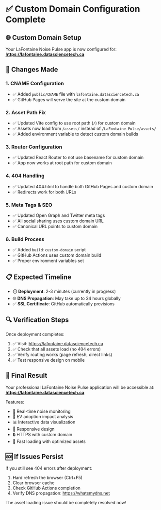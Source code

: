 # ✅ Custom Domain Configuration Complete

## 🌐 **Custom Domain Setup**

Your LaFontaine Noise Pulse app is now configured for:
**https://lafontaine.datasciencetech.ca**

## 🔧 **Changes Made**

### 1. **CNAME Configuration**
- ✅ Added `public/CNAME` file with `lafontaine.datasciencetech.ca`
- ✅ GitHub Pages will serve the site at the custom domain

### 2. **Asset Path Fix** 
- ✅ Updated Vite config to use root path (`/`) for custom domain
- ✅ Assets now load from `/assets/` instead of `/LaFontaine-Pulse/assets/`
- ✅ Added environment variable to detect custom domain builds

### 3. **Router Configuration**
- ✅ Updated React Router to not use basename for custom domain
- ✅ App now works at root path for custom domain

### 4. **404 Handling**
- ✅ Updated 404.html to handle both GitHub Pages and custom domain
- ✅ Redirects work for both URLs

### 5. **Meta Tags & SEO**
- ✅ Updated Open Graph and Twitter meta tags
- ✅ All social sharing uses custom domain URL
- ✅ Canonical URL points to custom domain

### 6. **Build Process**
- ✅ Added `build:custom-domain` script
- ✅ GitHub Actions uses custom domain build
- ✅ Proper environment variables set

## 📋 **Expected Timeline**

- ⏱️ **Deployment**: 2-3 minutes (currently in progress)
- 🌐 **DNS Propagation**: May take up to 24 hours globally
- ✅ **SSL Certificate**: GitHub automatically provisions

## 🔍 **Verification Steps**

Once deployment completes:
1. ✅ Visit: https://lafontaine.datasciencetech.ca
2. ✅ Check that all assets load (no 404 errors)
3. ✅ Verify routing works (page refresh, direct links)
4. ✅ Test responsive design on mobile

## 🎯 **Final Result**

Your professional LaFontaine Noise Pulse application will be accessible at:
**https://lafontaine.datasciencetech.ca**

Features:
- 🎵 Real-time noise monitoring
- 🚗 EV adoption impact analysis  
- 📊 Interactive data visualization
- 📱 Responsive design
- 🔒 HTTPS with custom domain
- 🚀 Fast loading with optimized assets

## 🆘 **If Issues Persist**

If you still see 404 errors after deployment:
1. Hard refresh the browser (Ctrl+F5)
2. Clear browser cache
3. Check GitHub Actions completion
4. Verify DNS propagation: https://whatsmydns.net

The asset loading issue should be completely resolved now!
